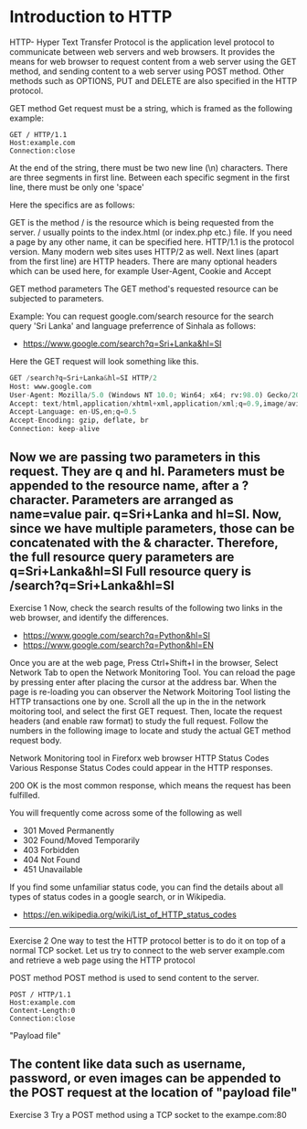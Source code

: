# Introduction to HTTP

HTTP- Hyper Text Transfer Protocol is the application level protocol to communicate between web servers and web browsers. It provides the means for web browser to request content from a web server using the GET method, and sending content to a web server using POST method. Other methods such as OPTIONS, PUT and DELETE are also specified in the HTTP protocol.
 

GET method
Get request must be a string, which is framed as the following example:
```
GET / HTTP/1.1
Host:example.com
Connection:close
```
At the end of the string, there must be two new line (\n) characters. There are three segments in first line. Between each specific segment in the first line, there must be only one 'space'

Here the specifics are as follows:

GET is the method
/ is the resource which is being requested from the server. / usually points to the index.html (or index.php etc.) file. If you need a page by any other name, it can be specified here.
HTTP/1.1 is the protocol version. Many modern web sites uses HTTP/2 as well.
Next lines (apart from the first line) are HTTP headers. There are many optional headers which can be used here, for example User-Agent, Cookie and Accept
 
GET method parameters
The GET method's requested resource can be subjected to parameters.

Example: You can request google.com/search resource for the search query 'Sri Lanka' and language preferrence of Sinhala as follows:

* https://www.google.com/search?q=Sri+Lanka&hl=SI

Here the GET request will look something like this.
```python
GET /search?q=Sri+Lanka&hl=SI HTTP/2
Host: www.google.com
User-Agent: Mozilla/5.0 (Windows NT 10.0; Win64; x64; rv:98.0) Gecko/20100101 Firefox/98.0
Accept: text/html,application/xhtml+xml,application/xml;q=0.9,image/avif,image/webp,*/*;q=0.8
Accept-Language: en-US,en;q=0.5
Accept-Encoding: gzip, deflate, br
Connection: keep-alive
```
Now we are passing two parameters in this request. They are q and hl. Parameters must be appended to the resource name, after a ? character. Parameters are arranged as name=value pair. q=Sri+Lanka and hl=SI. Now, since we have multiple parameters, those can be concatenated with the & character. Therefore, the full resource query parameters are q=Sri+Lanka&hl=SI
Full resource query is /search?q=Sri+Lanka&hl=SI
---
Exercise 1
Now, check the search results of the following two links in the web browser, and identify the differences.

* https://www.google.com/search?q=Python&hl=SI
* https://www.google.com/search?q=Python&hl=EN

Once you are at the web page, Press Ctrl+Shift+I in the browser, Select Network Tab to open the Network Monitoring Tool. You can reload the page by pressing enter after placing the cursor at the address bar. When the page is re-loading you can observer the Network Moitoring Tool listing the HTTP transactions one by one.
Scroll all the up in the in the network moitoring tool, and select the first GET request. Then, locate the request headers (and enable raw format) to study the full request.
Follow the numbers in the following image to locate and study the actual GET method request body.

Network Monitoring tool in Fireforx web browser
HTTP Status Codes
Various Response Status Codes could appear in the HTTP responses.

200 OK is the most common response, which means the request has been fulfilled.

You will frequently come across some of the following as well

* 301 Moved Permanently
* 302 Found/Moved Temporarily
* 403 Forbidden
* 404 Not Found
* 451 Unavailable

If you find some unfamiliar status code, you can find the details about all types of status codes in a google search, or in Wikipedia.

* https://en.wikipedia.org/wiki/List_of_HTTP_status_codes
---
Exercise 2
One way to test the HTTP protocol better is to do it on top of a normal TCP socket. Let us try to connect to the web server example.com and retrieve a web page using the HTTP protocol


POST method
POST method is used to send content to the server.
```
POST / HTTP/1.1
Host:example.com
Content-Length:0
Connection:close
```
"Payload file"

The content like data such as username, password, or even images can be appended to the POST request at the location of "payload file"
---
Exercise 3
Try a POST method using a TCP socket to the exampe.com:80
